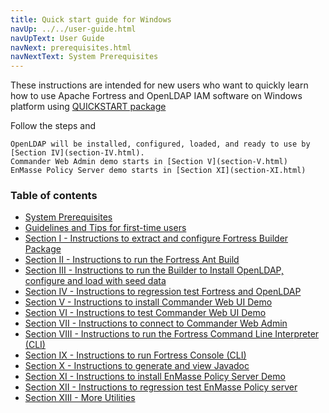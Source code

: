 ```yaml
---
title: Quick start guide for Windows
navUp: ../../user-guide.html
navUpText: User Guide
navNext: prerequisites.html
navNextText: System Prerequisites
---
```


These instructions are intended for new users who want to quickly learn how to use Apache Fortress and OpenLDAP IAM software on Windows platform using [QUICKSTART package](https://directory.apache.org/fortress/download.html)

Follow the steps and

    OpenLDAP will be installed, configured, loaded, and ready to use by [Section IV](section-IV.html).
    Commander Web Admin demo starts in [Section V](section-V.html)
    EnMasse Policy Server demo starts in [Section XI](section-XI.html)

### Table of contents

* [System Prerequisites](prerequisites.html)
* [Guidelines and Tips for first-time users](guidelines.html)
* [Section I - Instructions to extract and configure Fortress Builder Package](section-I.html)
* [Section II - Instructions to run the Fortress Ant Build](section-II.html)
* [Section III - Instructions to run the Builder to Install OpenLDAP, configure and load with seed data](section-III.html)
* [Section IV - Instructions to regression test Fortress and OpenLDAP](section-IV.html)
* [Section V - Instructions to install Commander Web UI Demo](section-V.html)
* [Section VI - Instructions to test Commander Web UI Demo](section-VI.html)
* [Section VII - Instructions to connect to Commander Web Admin](section-VII.html)
* [Section VIII - Instructions to run the Fortress Command Line Interpreter (CLI)](section-VIII.html)
* [Section IX - Instructions to run Fortress Console (CLI)](section-IX.html)
* [Section X - Instructions to generate and view Javadoc](section-X.html)
* [Section XI - Instructions to install EnMasse Policy Server Demo](section-XI.html)
* [Section XII - Instructions to regression test EnMasse Policy server](section-XII.html)
* [Section XIII - More Utilities](section-XIII.html)
